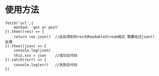 使用方法
==========

    fetch('url',{
        method: 'get or post'
    }).then((res) => {
        return res.json()  //此处得到的res为ReadableStream格式 需要经过json()处理
    }).then((json) => {
        console.log(json)
        this.xxx = json    //成功后代码
    }).catch((err) => {
        console.log(err)   //失败后代码
    })